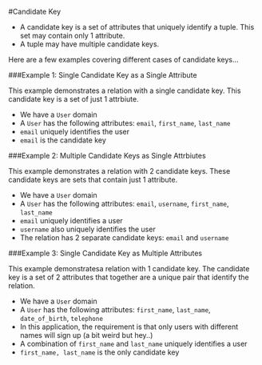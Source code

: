 #Candidate Key

- A candidate key is a set of attributes that uniquely identify a tuple. This set may contain only 1 attribute.
- A tuple may have multiple candidate keys.


Here are a few examples covering different cases of candidate keys…

###Example 1: Single Candidate Key as a Single Attribute

This example demonstrates a relation with a single candidate key. This candidate key is a set of just 1 attrbiute.

- We have a `User` domain
- A `User` has the following attributes: `email`, `first_name`, `last_name`
- `email` uniquely identifies the user
- `email` is the candidate key

###Example 2: Multiple Candidate Keys as Single Attrbiutes

This example demonstrates a relation with 2 candidate keys. These candidate keys are sets that contain just 1 attribute.

- We have a `User` domain
- A `User` has the following attributes: `email`, `username`, `first_name`, `last_name`
- `email` uniquely identifies a user
- `username` also uniquely identifies the user
- The relation has 2 separate candidate keys: `email` and `username`


###Example 3: Single Candidate Key as Multiple Attributes

This example demonstratesa relation with 1 candidate key. The candidate key is a set of 2 attributes that together are a unique pair that identify the relation.

- We have a `User` domain
- A `User` has the following attributes: `first_name`, `last_name`, `date_of_birth`, `telephone`
- In this application, the requirement is that only users with different names will sign up (a bit weird but hey..)
- A combination of `first_name` and `last_name` uniquely identifies a user
- `first_name, last_name` is the only candidate key
